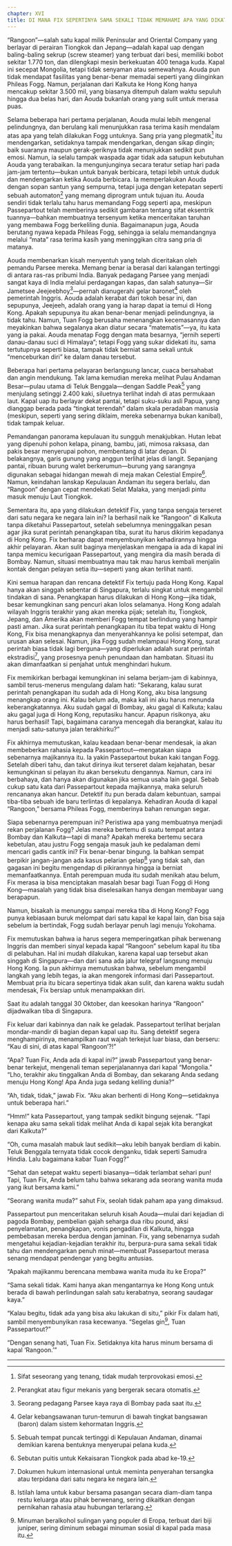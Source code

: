```yaml
---
chapter: XVI
title: DI MANA FIX SEPERTINYA SAMA SEKALI TIDAK MEMAHAMI APA YANG DIKATAKAN KEPADANYA
---
```


“Rangoon”—salah satu kapal milik Peninsular and Oriental Company yang berlayar di perairan Tiongkok dan Jepang—adalah kapal uap dengan baling-baling sekrup (screw steamer) yang terbuat dari besi, memiliki bobot sekitar 1.770 ton, dan dilengkapi mesin berkekuatan 400 tenaga kuda. Kapal ini secepat Mongolia, tetapi tidak senyaman atau semewahnya. Aouda pun tidak mendapat fasilitas yang benar-benar memadai seperti yang diinginkan Phileas Fogg. Namun, perjalanan dari Kalkuta ke Hong Kong hanya mencakup sekitar 3.500 mil, yang biasanya ditempuh dalam waktu sepuluh hingga dua belas hari, dan Aouda bukanlah orang yang sulit untuk merasa puas.

Selama beberapa hari pertama perjalanan, Aouda mulai lebih mengenal pelindungnya, dan berulang kali menunjukkan rasa terima kasih mendalam atas apa yang telah dilakukan Fogg untuknya. Sang pria yang plegmatik[^1] itu mendengarkan, setidaknya tampak mendengarkan, dengan sikap dingin; baik suaranya maupun gerak-geriknya tidak menunjukkan sedikit pun emosi. Namun, ia selalu tampak waspada agar tidak ada satupun kebutuhan Aouda yang terabaikan. Ia mengunjunginya secara teratur setiap hari pada jam-jam tertentu—bukan untuk banyak berbicara, tetapi lebih untuk duduk dan mendengarkan ketika Aouda berbicara. Ia memperlakukan Aouda dengan sopan santun yang sempurna, tetapi juga dengan ketepatan seperti sebuah automaton[^2] yang memang diprogram untuk tujuan itu. Aouda sendiri tidak terlalu tahu harus memandang Fogg seperti apa, meskipun Passepartout telah memberinya sedikit gambaran tentang sifat eksentrik tuannya—bahkan membuatnya tersenyum ketika menceritakan taruhan yang membawa Fogg berkeliling dunia. Bagaimanapun juga, Aouda berutang nyawa kepada Phileas Fogg, sehingga ia selalu memandangnya melalui “mata” rasa terima kasih yang meninggikan citra sang pria di matanya.

Aouda membenarkan kisah menyentuh yang telah diceritakan oleh pemandu Parsee mereka. Memang benar ia berasal dari kalangan tertinggi di antara ras-ras pribumi India. Banyak pedagang Parsee yang menjadi sangat kaya di India melalui perdagangan kapas, dan salah satunya—Sir Jametsee Jeejeebhoy[^3]—pernah dianugerahi gelar baronet[^4] oleh pemerintah Inggris. Aouda adalah kerabat dari tokoh besar ini, dan sepupunya, Jeejeeh, adalah orang yang ia harap dapat ia temui di Hong Kong. Apakah sepupunya itu akan benar-benar menjadi pelindungnya, ia tidak tahu. Namun, Tuan Fogg berusaha menenangkan kecemasannya dan meyakinkan bahwa segalanya akan diatur secara “matematis”—ya, itu kata yang ia pakai. Aouda menatap Fogg dengan mata besarnya, “jernih seperti danau-danau suci di Himalaya”; tetapi Fogg yang sukar didekati itu, sama tertutupnya seperti biasa, tampak tidak berniat sama sekali untuk “menceburkan diri” ke dalam danau tersebut.

Beberapa hari pertama pelayaran berlangsung lancar, cuaca bersahabat dan angin mendukung. Tak lama kemudian mereka melihat Pulau Andaman Besar—pulau utama di Teluk Benggala—dengan Saddle Peak[^5] yang menjulang setinggi 2.400 kaki, siluetnya terlihat indah di atas permukaan laut. Kapal uap itu berlayar dekat pantai, tetapi suku-suku asli Papua, yang dianggap berada pada “tingkat terendah” dalam skala peradaban manusia (meskipun, seperti yang sering diklaim, mereka sebenarnya bukan kanibal), tidak tampak keluar.

Pemandangan panorama kepulauan itu sungguh menakjubkan. Hutan lebat yang dipenuhi pohon kelapa, pinang, bambu, jati, mimosa raksasa, dan pakis besar menyerupai pohon, membentang di latar depan. Di belakangnya, garis gunung yang anggun terlihat jelas di langit. Sepanjang pantai, ribuan burung walet berkerumun—burung yang sarangnya digunakan sebagai hidangan mewah di meja makan Celestial Empire[^6]. Namun, keindahan lanskap Kepulauan Andaman itu segera berlalu, dan “Rangoon” dengan cepat mendekati Selat Malaka, yang menjadi pintu masuk menuju Laut Tiongkok.

Sementara itu, apa yang dilakukan detektif Fix, yang tanpa sengaja terseret dari satu negara ke negara lain ini? Ia berhasil naik ke “Rangoon” di Kalkuta tanpa diketahui Passepartout, setelah sebelumnya meninggalkan pesan agar jika surat perintah penangkapan tiba, surat itu harus dikirim kepadanya di Hong Kong. Fix berharap dapat menyembunyikan kehadirannya hingga akhir pelayaran. Akan sulit baginya menjelaskan mengapa ia ada di kapal ini tanpa memicu kecurigaan Passepartout, yang mengira dia masih berada di Bombay. Namun, situasi membuatnya mau tak mau harus kembali menjalin kontak dengan pelayan setia itu—seperti yang akan terlihat nanti.

Kini semua harapan dan rencana detektif Fix tertuju pada Hong Kong. Kapal hanya akan singgah sebentar di Singapura, terlalu singkat untuk mengambil tindakan di sana. Penangkapan harus dilakukan di Hong Kong—jika tidak, besar kemungkinan sang pencuri akan lolos selamanya. Hong Kong adalah wilayah Inggris terakhir yang akan mereka pijak; setelah itu, Tiongkok, Jepang, dan Amerika akan memberi Fogg tempat berlindung yang hampir pasti aman. Jika surat perintah penangkapan itu tiba tepat waktu di Hong Kong, Fix bisa menangkapnya dan menyerahkannya ke polisi setempat, dan urusan akan selesai. Namun, jika Fogg sudah melampaui Hong Kong, surat perintah biasa tidak lagi berguna—yang diperlukan adalah surat perintah ekstradisi[^7], yang prosesnya penuh penundaan dan hambatan. Situasi itu akan dimanfaatkan si penjahat untuk menghindari hukum.

Fix memikirkan berbagai kemungkinan ini selama berjam-jam di kabinnya, sambil terus-menerus mengulang dalam hati: “Sekarang, kalau surat perintah penangkapan itu sudah ada di Hong Kong, aku bisa langsung menangkap orang ini. Kalau belum ada, maka kali ini aku harus menunda keberangkatannya. Aku sudah gagal di Bombay, aku gagal di Kalkuta; kalau aku gagal juga di Hong Kong, reputasiku hancur. Apapun risikonya, aku harus berhasil! Tapi, bagaimana caranya mencegah dia berangkat, kalau itu menjadi satu-satunya jalan terakhirku?”

Fix akhirnya memutuskan, kalau keadaan benar-benar mendesak, ia akan membeberkan rahasia kepada Passepartout—mengatakan siapa sebenarnya majikannya itu. Ia yakin Passepartout bukan kaki tangan Fogg. Setelah diberi tahu, dan takut dirinya ikut terseret dalam kejahatan, besar kemungkinan si pelayan itu akan bersekutu dengannya. Namun, cara ini berbahaya, dan hanya akan digunakan jika semua usaha lain gagal. Sebab cukup satu kata dari Passepartout kepada majikannya, maka seluruh rencananya akan hancur. Detektif itu pun berada dalam kebuntuan, sampai tiba-tiba sebuah ide baru terlintas di kepalanya. Kehadiran Aouda di kapal “Rangoon,” bersama Phileas Fogg, memberinya bahan renungan segar.

Siapa sebenarnya perempuan ini? Peristiwa apa yang membuatnya menjadi rekan perjalanan Fogg? Jelas mereka bertemu di suatu tempat antara Bombay dan Kalkuta—tapi di mana? Apakah mereka bertemu secara kebetulan, atau justru Fogg sengaja masuk jauh ke pedalaman demi mencari gadis cantik ini? Fix benar-benar bingung. Ia bahkan sempat berpikir jangan-jangan ada kasus pelarian gelap[^8] yang tidak sah, dan gagasan ini begitu mengendap di pikirannya hingga ia berniat memanfaatkannya. Entah perempuan muda itu sudah menikah atau belum, Fix merasa ia bisa menciptakan masalah besar bagi Tuan Fogg di Hong Kong—masalah yang tidak bisa diselesaikan hanya dengan membayar uang berapapun.

Namun, bisakah ia menunggu sampai mereka tiba di Hong Kong? Fogg punya kebiasaan buruk melompat dari satu kapal ke kapal lain, dan bisa saja sebelum ia bertindak, Fogg sudah berlayar penuh lagi menuju Yokohama.

Fix memutuskan bahwa ia harus segera memperingatkan pihak berwenang Inggris dan memberi sinyal kepada kapal “Rangoon” sebelum kapal itu tiba di pelabuhan. Hal ini mudah dilakukan, karena kapal uap tersebut akan singgah di Singapura—dan dari sana ada jalur telegraf langsung menuju Hong Kong. Ia pun akhirnya memutuskan bahwa, sebelum mengambil langkah yang lebih tegas, ia akan mengorek informasi dari Passepartout. Membuat pria itu bicara sepertinya tidak akan sulit, dan karena waktu sudah mendesak, Fix bersiap untuk menampakkan diri.

Saat itu adalah tanggal 30 Oktober, dan keesokan harinya “Rangoon” dijadwalkan tiba di Singapura.

Fix keluar dari kabinnya dan naik ke geladak. Passepartout terlihat berjalan mondar-mandir di bagian depan kapal uap itu. Sang detektif segera menghampirinya, menampilkan raut wajah terkejut luar biasa, dan berseru: “Kau di sini, di atas kapal ‘Rangoon’?!”

“Apa? Tuan Fix, Anda ada di kapal ini?” jawab Passepartout yang benar-benar terkejut, mengenali teman seperjalanannya dari kapal “Mongolia.” “Lho, terakhir aku tinggalkan Anda di Bombay, dan sekarang Anda sedang menuju Hong Kong! Apa Anda juga sedang keliling dunia?”

“Ah, tidak, tidak,” jawab Fix. “Aku akan berhenti di Hong Kong—setidaknya untuk beberapa hari.”

“Hmm!” kata Passepartout, yang tampak sedikit bingung sejenak. “Tapi kenapa aku sama sekali tidak melihat Anda di kapal sejak kita berangkat dari Kalkuta?”

“Oh, cuma masalah mabuk laut sedikit—aku lebih banyak berdiam di kabin. Teluk Benggala ternyata tidak cocok denganku, tidak seperti Samudra Hindia. Lalu bagaimana kabar Tuan Fogg?”

“Sehat dan setepat waktu seperti biasanya—tidak terlambat sehari pun! Tapi, Tuan Fix, Anda belum tahu bahwa sekarang ada seorang wanita muda yang ikut bersama kami.”

“Seorang wanita muda?” sahut Fix, seolah tidak paham apa yang dimaksud.

Passepartout pun menceritakan seluruh kisah Aouda—mulai dari kejadian di pagoda Bombay, pembelian gajah seharga dua ribu pound, aksi penyelamatan, penangkapan, vonis pengadilan di Kalkuta, hingga pembebasan mereka berdua dengan jaminan. Fix, yang sebenarnya sudah mengetahui kejadian-kejadian terakhir itu, berpura-pura sama sekali tidak tahu dan mendengarkan penuh minat—membuat Passepartout merasa senang mendapat pendengar yang begitu antusias.

“Apakah majikanmu berencana membawa wanita muda itu ke Eropa?”

“Sama sekali tidak. Kami hanya akan mengantarnya ke Hong Kong untuk berada di bawah perlindungan salah satu kerabatnya, seorang saudagar kaya.”

“Kalau begitu, tidak ada yang bisa aku lakukan di situ,” pikir Fix dalam hati, sambil menyembunyikan rasa kecewanya. “Segelas gin[^9], Tuan Passepartout?”

“Dengan senang hati, Tuan Fix. Setidaknya kita harus minum bersama di kapal ‘Rangoon.’”

---

[^1]: Sifat seseorang yang tenang, tidak mudah terprovokasi emosi.

[^2]: Perangkat atau figur mekanis yang bergerak secara otomatis.

[^3]: Seorang pedagang Parsee kaya raya di Bombay pada saat itu.

[^4]: Gelar kebangsawanan turun-temurun di bawah tingkat bangsawan (baron) dalam sistem kehormatan Inggris.

[^5]: Sebuah tempat puncak tertinggi di Kepulauan Andaman, dinamai demikian karena bentuknya menyerupai pelana kuda.

[^6]: Sebutan puitis untuk Kekaisaran Tiongkok pada abad ke-19.

[^7]: Dokumen hukum internasional untuk meminta penyerahan tersangka atau terpidana dari satu negara ke negara lain.

[^8]: Istilah lama untuk kabur bersama pasangan secara diam-diam tanpa restu keluarga atau pihak berwenang, sering dikaitkan dengan pernikahan rahasia atau hubungan terlarang.

[^9]: Minuman beralkohol sulingan yang populer di Eropa, terbuat dari biji juniper, sering diminum sebagai minuman sosial di kapal pada masa itu.
